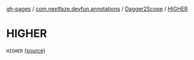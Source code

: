 [gh-pages](../../index.md) / [com.nextfaze.devfun.annotations](../index.md) / [Dagger2Scope](index.md) / [HIGHER](./-h-i-g-h-e-r.md)

# HIGHER

`HIGHER` [(source)](https://github.com/NextFaze/dev-fun/tree/master/devfun-annotations/src/main/java/com/nextfaze/devfun/annotations/Dagger2.kt#L22)
